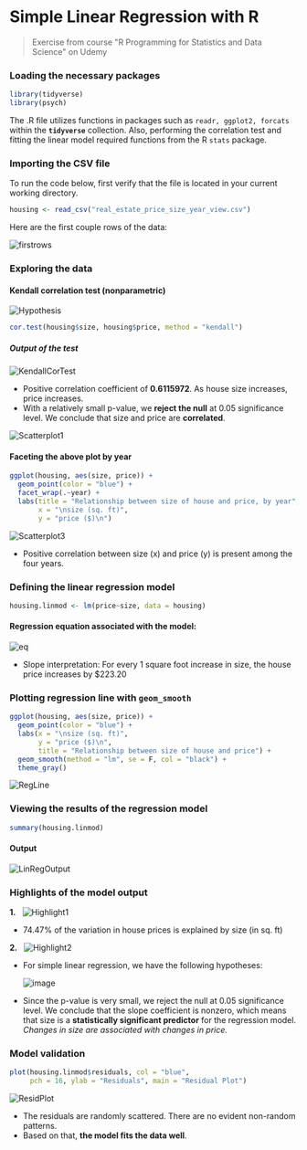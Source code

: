 # Simple Linear Regression with R
> Exercise from course "R Programming for Statistics and Data Science" on Udemy

### Loading the necessary packages

```R
library(tidyverse)
library(psych)
```
The .R file utilizes functions in packages such as ```readr, ggplot2, forcats``` within the **```tidyverse```** collection. Also, performing the correlation test and fitting the linear model required functions from the R ```stats``` package.


### Importing the CSV file
To run the code below, first verify that the file is located in your current working directory. 
```R
housing <- read_csv("real_estate_price_size_year_view.csv")
```

Here are the first couple rows of the data:

![firstrows](https://user-images.githubusercontent.com/96803412/148123597-87661ece-08b9-4c21-b05c-3858812851c4.PNG)


### Exploring the data 

#### Kendall correlation test (nonparametric)

![Hypothesis](https://user-images.githubusercontent.com/96803412/148128025-21ec95ef-b7ae-41cc-85d7-67f2284fa17d.png)
```R  
cor.test(housing$size, housing$price, method = "kendall") 
```

##### Output of the test

![KendallCorTest](https://user-images.githubusercontent.com/96803412/148124315-b8cf79fb-ee7e-43c4-92a6-3550c0b05377.PNG)
- Positive correlation coefficient of **0.6115972**. As house size increases, price increases.
- With a relatively small p-value, we **reject the null** at 0.05 significance level. We conclude that size and price are **correlated**.

![Scatterplot1](https://user-images.githubusercontent.com/96803412/148126168-25d903e2-b8c8-4481-a8f1-b6ee322c2772.PNG)


#### Faceting the above plot by year
```R
ggplot(housing, aes(size, price)) +
  geom_point(color = "blue") +
  facet_wrap(.~year) +
  labs(title = "Relationship between size of house and price, by year",
       x = "\nsize (sq. ft)", 
       y = "price ($)\n")
```

![Scatterplot3](https://user-images.githubusercontent.com/96803412/148127175-41f43e1c-c783-4750-8e28-346ce0e690e6.PNG)
- Positive correlation between size (x) and price (y) is present among the four years.


### Defining the linear regression model
```R
housing.linmod <- lm(price~size, data = housing)
```
#### Regression equation associated with the model:
![eq](https://user-images.githubusercontent.com/96803412/148127943-27eb36c5-68fa-43cd-b80d-41437c973a19.png)
- Slope interpretation: For every 1 square foot increase in size, the house price increases by $223.20

### Plotting regression line with ```geom_smooth```
```R
ggplot(housing, aes(size, price)) +
  geom_point(color = "blue") +
  labs(x = "\nsize (sq. ft)",
       y = "price ($)\n",
       title = "Relationship between size of house and price") +
  geom_smooth(method = "lm", se = F, col = "black") +
  theme_gray() 
```
![RegLine](https://user-images.githubusercontent.com/96803412/148138589-b675f726-11d2-493b-ac7c-5c9e2e537781.png)

### Viewing the results of the regression model
```R
summary(housing.linmod)
```
#### Output
![LinRegOutput](https://user-images.githubusercontent.com/96803412/148132705-7ba0d4b9-98d0-4cec-8c75-a3151db8537b.PNG)


### Highlights of the model output
**1.** &nbsp; ![Highlight1](https://user-images.githubusercontent.com/96803412/148133534-f289bedb-9f06-4830-9e70-fd47986505dd.png)
  - 74.47% of the variation in house prices is explained by size (in sq. ft)
 
**2.** &nbsp; ![Highlight2](https://user-images.githubusercontent.com/96803412/148135045-23b3d0c6-9cd6-4500-be25-20c712aa58e7.PNG)
   - For simple linear regression, we have the following hypotheses: 
     
      ![image](https://user-images.githubusercontent.com/96803412/148135107-d17d660b-4f1e-4bea-953a-234b04c6b562.png)
   - Since the p-value is very small, we reject the null at 0.05 significance level. We conclude that the slope coefficient is nonzero, which means that size is a **statistically significant predictor** for the regression model. *Changes in size are associated with changes in price.* 

### Model validation
```R
plot(housing.linmod$residuals, col = "blue", 
     pch = 16, ylab = "Residuals", main = "Residual Plot") 
```
![ResidPlot](https://user-images.githubusercontent.com/96803412/148136817-d94bae9c-e252-4368-8509-87c8f502901d.png)
- The residuals are randomly scattered. There are no evident non-random patterns.
- Based on that, **the model fits the data well**.

